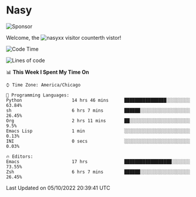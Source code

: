 # Nasy

<!--
<p align="center">
<img height="200" src="https://github-readme-stats.vercel.app/api?username=nasyxx&count_private=true&show_icons=true&theme=dracula&include_all_commits=true"/>
<img height="200" src="https://github-readme-stats.vercel.app/api/top-langs/?username=nasyxx&theme=dracula&hide=html,jupyter+notebook&count_private=true&show_icons=true"/>
</p>

  
----------------
-->

![Sponsor](https://img.shields.io/static/v1.svg?label=Sponsor&message=%E2%9D%A4&logo=GitHub&style=flat&color=pink)
 
Welcome, the ![nasyxx visitor counter](https://count.getloli.com/get/@nasyxx?theme=rule34)th vistor!
 
<!--START_SECTION:waka-->
![Code Time](http://img.shields.io/badge/Code%20Time-2%2C691%20hrs%205%20mins-blue)

![Lines of code](https://img.shields.io/badge/From%20Hello%20World%20I%27ve%20Written-5%20Million%20lines%20of%20code-blue)

📊 **This Week I Spent My Time On** 

```text
⌚︎ Time Zone: America/Chicago

💬 Programming Languages: 
Python                   14 hrs 46 mins      ████████████████░░░░░░░░░   63.84% 
sh                       6 hrs 7 mins        ██████░░░░░░░░░░░░░░░░░░░   26.45% 
Org                      2 hrs 11 mins       ██░░░░░░░░░░░░░░░░░░░░░░░   9.5% 
Emacs Lisp               1 min               ░░░░░░░░░░░░░░░░░░░░░░░░░   0.13% 
INI                      0 secs              ░░░░░░░░░░░░░░░░░░░░░░░░░   0.03%

🔥 Editors: 
Emacs                    17 hrs              ██████████████████░░░░░░░   73.55% 
Zsh                      6 hrs 7 mins        ██████░░░░░░░░░░░░░░░░░░░   26.45%

```


 Last Updated on 05/10/2022 20:39:41 UTC
<!--END_SECTION:waka-->

<!-- ![visitors](https://visitor-badge.laobi.icu/badge?page_id=nasyxx.nasyxx) -->
